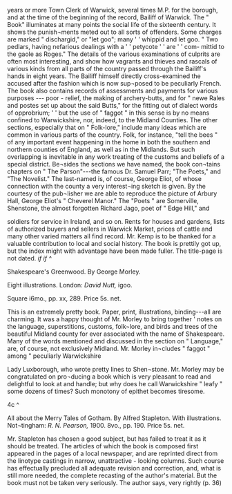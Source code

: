 years or more Town Clerk of Warwick, several
times M.P. for the borough, and at the time of the
beginning of the record, Bailiff of Warwick. The
" Book" illuminates at many points the social life
of the sixteenth century. It shows the punish¬ments
meted out to all sorts of offenders. Some
charges are marked " dischargid," or "let goo";
many ' ' whippid and let goo. " Two pedlars, having
nefarious dealings with a ' ' petycote ' ' are ' ' com-
mittid to the gaole as Roges." The details of the
various examinations of culprits are often most
interesting, and show how vagrants and thieves
and rascals of various kinds from all parts of the
country passed through the Bailiff's hands in eight
years. The Bailiff himself directly cross-examined
the accused after the fashion which is now sup¬posed
to be peculiarly French. The book also
contains records of assessments and payments for
various purposes --- poor - relief, the making of
archery-butts, and for " newe Rales and postes
set up about the said Butts," for the fitting out of
dialect words of opprobrium; ' ' but the use of
" faggot " in this sense is by no means confined to
Warwickshire, nor, indeed, to the Midland Counties.
The other sections, especially that on " Folk-lore,"
include many ideas which are common in various
parts of the country. Folk, for instance, "tell
the bees " of any important event happening in the
home in both the southern and northern counties
of England, as well as in the Midlands. But such
overlapping is inevitable in any work treating of
the customs and beliefs of a special district. Be¬sides
the sections we have named, the book con¬tains
chapters on " The Parson"---the famous Dr.
Samuel Parr; "The Poets," and "The Novelist."
The last-named is, of course, George Eliot, of
whose connection with the county a very interest¬ing
sketch is given. By the courtesy of the pub¬lisher
we are able to reproduce the picture of
Arbury Hall, George Eliot's " Cheverel Manor."
The "Poets " are Somerville, Shenstone, the almost
forgotten Richard Jago, poet of " Edge Hill," and

soldiers for service in Ireland, and so on. Rents
for houses and gardens, lists of authorized buyers
and sellers in Warwick Market, prices of cattle and
many other varied matters all find record. Mr.
Kemp is to be thanked for a valuable contribution
to local and social history. The book is prettily
got up, but the index might with advantage have
been made fuller. The title-page is not dated.
*if if ^*

Shakespeare's Greenwood. By George Morley.

Eight illustrations. London: *David Nutt,* igoo.

Square i6mo., pp. xx, 289. Price 5s. net.

This is an extremely pretty book. Paper, print,
illustrations, binding---all are charming. It was a
happy thought of Mr. Morley to bring together
' notes on the language, superstitions, customs, folk¬lore,
and birds and trees of the beautiful Midland
county for ever associated with the name of
Shakespeare. Many of the words mentioned and
discussed in the section on " Language," are, of
course, not exclusively Midland. Mr. Morley in¬cludes
" faggot " among " peculiarly Warwickshire

Lady Luxborough, who wrote pretty lines to Shen¬stone.
Mr. Morley may be congratulated on pro¬ducing
a book which is very pleasant to read and
delightful to look at and handle; but why does he
call Warwickshire " leafy " some dozens of times?
Such monotony of epithet becomes tiresome.

4c ^

All about the Merry Tales of Gotham. By
Alfred Stapleton. With illustrations. Not¬tingham:
*R. N. Pearson,* 1900. 8vo., pp. 190.
Price 5s. net.

Mr. Stapleton has chosen a good subject, but has
failed to treat it as it should be treated. The
articles of which the book is composed first
appeared in the pages of a local newspaper, and
are reprinted direct from the linotype castings in
narrow, unattractive - looking columns. Such
course has effectually precluded all adequate
revision and correction, and, what is still more
needed, the complete recasting of the author's
material. But the book must not be taken very
seriously. The author says, very rightly (p. 36)
